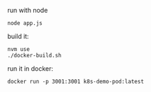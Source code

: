 

run with node

    node app.js

build it:

    nvm use
    ./docker-build.sh


run it in docker:

    docker run -p 3001:3001 k8s-demo-pod:latest